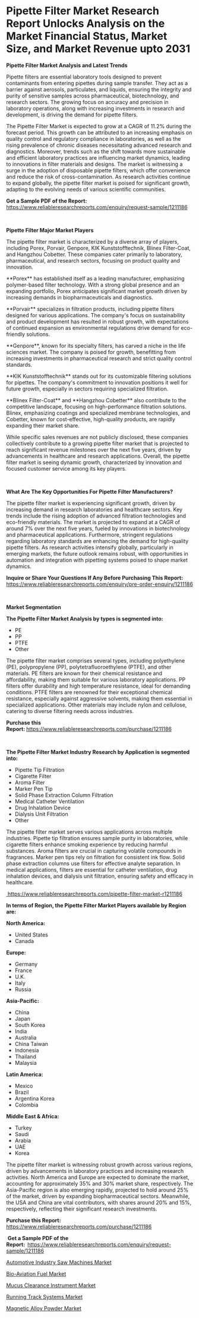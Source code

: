 <p><h1>Pipette Filter Market Research Report Unlocks Analysis on the Market Financial Status, Market Size, and Market Revenue upto 2031</h1></p><p><strong>Pipette Filter Market Analysis and Latest Trends</strong></p>
<p><p>Pipette filters are essential laboratory tools designed to prevent contaminants from entering pipettes during sample transfer. They act as a barrier against aerosols, particulates, and liquids, ensuring the integrity and purity of sensitive samples across pharmaceutical, biotechnology, and research sectors. The growing focus on accuracy and precision in laboratory operations, along with increasing investments in research and development, is driving the demand for pipette filters.</p><p>The Pipette Filter Market is expected to grow at a CAGR of 11.2% during the forecast period. This growth can be attributed to an increasing emphasis on quality control and regulatory compliance in laboratories, as well as the rising prevalence of chronic diseases necessitating advanced research and diagnostics. Moreover, trends such as the shift towards more sustainable and efficient laboratory practices are influencing market dynamics, leading to innovations in filter materials and designs. The market is witnessing a surge in the adoption of disposable pipette filters, which offer convenience and reduce the risk of cross-contamination. As research activities continue to expand globally, the pipette filter market is poised for significant growth, adapting to the evolving needs of various scientific communities.</p></p>
<p><strong>Get a Sample PDF of the Report:&nbsp;</strong> <a href="https://www.reliableresearchreports.com/enquiry/request-sample/1211186?utm_campaign=36&utm_medium=2&utm_source=Github&utm_content=ia&utm_term=12102024&utm_id=pipette-filter">https://www.reliableresearchreports.com/enquiry/request-sample/1211186</a></p>
<p>&nbsp;</p>
<p><strong>Pipette Filter Major Market Players</strong></p>
<p><p>The pipette filter market is characterized by a diverse array of players, including Porex, Porvair, Genpore, KIK Kunststofftechnik, Blinex Filter-Coat, and Hangzhou Cobetter. These companies cater primarily to laboratory, pharmaceutical, and research sectors, focusing on product quality and innovation.</p><p>**Porex** has established itself as a leading manufacturer, emphasizing polymer-based filter technology. With a strong global presence and an expanding portfolio, Porex anticipates significant market growth driven by increasing demands in biopharmaceuticals and diagnostics.</p><p>**Porvair** specializes in filtration products, including pipette filters designed for various applications. The company's focus on sustainability and product development has resulted in robust growth, with expectations of continued expansion as environmental regulations drive demand for eco-friendly solutions.</p><p>**Genpore**, known for its specialty filters, has carved a niche in the life sciences market. The company is poised for growth, benefitting from increasing investments in pharmaceutical research and strict quality control standards.</p><p>**KIK Kunststofftechnik** stands out for its customizable filtering solutions for pipettes. The company's commitment to innovation positions it well for future growth, especially in sectors requiring specialized filtration.</p><p>**Blinex Filter-Coat** and **Hangzhou Cobetter** also contribute to the competitive landscape, focusing on high-performance filtration solutions. Blinex, emphasizing coatings and specialized membrane technologies, and Cobetter, known for cost-effective, high-quality products, are rapidly expanding their market share.</p><p>While specific sales revenues are not publicly disclosed, these companies collectively contribute to a growing pipette filter market that is projected to reach significant revenue milestones over the next five years, driven by advancements in healthcare and research applications. Overall, the pipette filter market is seeing dynamic growth, characterized by innovation and focused customer service among its key players.</p></p>
<p>&nbsp;</p>
<p><strong>What Are The Key Opportunities For Pipette Filter Manufacturers?</strong></p>
<p><p>The pipette filter market is experiencing significant growth, driven by increasing demand in research laboratories and healthcare sectors. Key trends include the rising adoption of advanced filtration technologies and eco-friendly materials. The market is projected to expand at a CAGR of around 7% over the next five years, fueled by innovations in biotechnology and pharmaceutical applications. Furthermore, stringent regulations regarding laboratory standards are enhancing the demand for high-quality pipette filters. As research activities intensify globally, particularly in emerging markets, the future outlook remains robust, with opportunities in automation and integration with pipetting systems poised to shape market dynamics.</p></p>
<p><strong>Inquire or Share Your Questions If Any Before Purchasing This Report:</strong> <a href="https://www.reliableresearchreports.com/enquiry/pre-order-enquiry/1211186?utm_campaign=36&utm_medium=2&utm_source=Github&utm_content=ia&utm_term=12102024&utm_id=pipette-filter">https://www.reliableresearchreports.com/enquiry/pre-order-enquiry/1211186</a></p>
<p>&nbsp;</p>
<p><strong>Market Segmentation</strong></p>
<p><strong>The Pipette Filter Market Analysis by types is segmented into:</strong></p>
<p><ul><li>PE</li><li>PP</li><li>PTFE</li><li>Other</li></ul></p>
<p><p>The pipette filter market comprises several types, including polyethylene (PE), polypropylene (PP), polytetrafluoroethylene (PTFE), and other materials. PE filters are known for their chemical resistance and affordability, making them suitable for various laboratory applications. PP filters offer durability and high temperature resistance, ideal for demanding conditions. PTFE filters are renowned for their exceptional chemical resistance, especially against aggressive solvents, making them essential in specialized applications. Other materials may include nylon and cellulose, catering to diverse filtering needs across industries.</p></p>
<p><strong>Purchase this Report:&nbsp;</strong><a href="https://www.reliableresearchreports.com/purchase/1211186?utm_campaign=36&utm_medium=2&utm_source=Github&utm_content=ia&utm_term=12102024&utm_id=pipette-filter">https://www.reliableresearchreports.com/purchase/1211186</a></p>
<p>&nbsp;</p>
<p><strong>The Pipette Filter Market Industry Research by Application is segmented into:</strong></p>
<p><ul><li>Pipette Tip Filtration</li><li>Cigarette Filter</li><li>Aroma Filter</li><li>Marker Pen Tip</li><li>Solid Phase Extraction Column Filtration</li><li>Medical Catheter Ventilation</li><li>Drug Inhalation Device</li><li>Dialysis Unit Filtration</li><li>Other</li></ul></p>
<p><p>The pipette filter market serves various applications across multiple industries. Pipette tip filtration ensures sample purity in laboratories, while cigarette filters enhance smoking experience by reducing harmful substances. Aroma filters are crucial in capturing volatile compounds in fragrances. Marker pen tips rely on filtration for consistent ink flow. Solid phase extraction columns use filters for effective analyte separation. In medical applications, filters are essential for catheter ventilation, drug inhalation devices, and dialysis unit filtration, ensuring safety and efficacy in healthcare.</p></p>
<p><a href="https://www.reliableresearchreports.com/pipette-filter-market-r1211186?utm_campaign=36&utm_medium=2&utm_source=Github&utm_content=ia&utm_term=12102024&utm_id=pipette-filter">&nbsp;https://www.reliableresearchreports.com/pipette-filter-market-r1211186</a></p>
<p><strong>In terms of Region, the Pipette Filter Market Players available by Region are:</strong></p>
<p>
    <p> <strong> North America: </strong>
        <ul>
            <li>United States</li>
            <li>Canada</li>
        </ul>
        </p> 
    <p> <strong> Europe: </strong>
        <ul>
            <li>Germany</li>
            <li>France</li>
            <li>U.K.</li>
            <li>Italy</li>
            <li>Russia</li>
        </ul>
        </p> 
    <p> <strong> Asia-Pacific: </strong>
        <ul>
            <li>China</li>
            <li>Japan</li>
            <li>South Korea</li>
            <li>India</li>
            <li>Australia</li>
            <li>China Taiwan</li>
            <li>Indonesia</li>
            <li>Thailand</li>
            <li>Malaysia</li>
        </ul>
        </p> 
    <p> <strong> Latin America: </strong>
        <ul>
            <li>Mexico</li>
            <li>Brazil</li>
            <li>Argentina Korea</li>
            <li>Colombia</li>
        </ul>
        </p> 
    <p> <strong> Middle East & Africa: </strong>
        <ul>
            <li>Turkey</li>
            <li>Saudi</li>
            <li>Arabia</li>
            <li>UAE</li>
            <li>Korea</li>
        </ul>
    </p>
    </p>
<p><p>The pipette filter market is witnessing robust growth across various regions, driven by advancements in laboratory practices and increasing research activities. North America and Europe are expected to dominate the market, accounting for approximately 35% and 30% market share, respectively. The Asia-Pacific region is also emerging rapidly, projected to hold around 25% of the market, driven by expanding biopharmaceutical sectors. Meanwhile, the USA and China are vital contributors, with shares around 20% and 15%, respectively, reflecting their significant research investments.</p></p>
<p><strong>Purchase this Report: </strong><a href="https://www.reliableresearchreports.com/purchase/1211186?utm_campaign=36&utm_medium=2&utm_source=Github&utm_content=ia&utm_term=12102024&utm_id=pipette-filter">https://www.reliableresearchreports.com/purchase/1211186</a></p>
<p>&nbsp;<strong>Get a Sample PDF of the Report:&nbsp;&nbsp;</strong><a href="https://www.reliableresearchreports.com/enquiry/request-sample/1211186?utm_campaign=36&utm_medium=2&utm_source=Github&utm_content=ia&utm_term=12102024&utm_id=pipette-filter">https://www.reliableresearchreports.com/enquiry/request-sample/1211186</a></p>
<p><strong></strong></p>
<p><p><a href="https://www.linkedin.com/pulse/automotive-industry-saw-machines-market-size-type-knifebeltother-y9emc?utm_campaign=36&utm_medium=2&utm_source=Github&utm_content=ia&utm_term=12102024&utm_id=pipette-filter">Automotive Industry Saw Machines Market</a></p><p><a href="https://github.com/HaroldWalker405/Market-Research-Report-List-1/blob/main/bio-aviation-fuel-market.md?utm_campaign=36&utm_medium=2&utm_source=Github&utm_content=ia&utm_term=12102024&utm_id=pipette-filter">Bio-Aviation Fuel Market</a></p><p><a href="https://www.linkedin.com/pulse/mapping-mucus-clearance-instrument-market-trends-challenges-ikfte?utm_campaign=36&utm_medium=2&utm_source=Github&utm_content=ia&utm_term=12102024&utm_id=pipette-filter">Mucus Clearance Instrument Market</a></p><p><a href="https://github.com/MegiDuro586/Market-Research-Report-List-1/blob/main/running-track-systems-market.md?utm_campaign=36&utm_medium=2&utm_source=Github&utm_content=ia&utm_term=12102024&utm_id=pipette-filter">Running Track Systems Market</a></p><p><a href="https://www.linkedin.com/pulse/future-innovation-global-magnetic-alloy-powder-market-growth-medwc?utm_campaign=36&utm_medium=2&utm_source=Github&utm_content=ia&utm_term=12102024&utm_id=pipette-filter">Magnetic Alloy Powder Market</a></p></p>